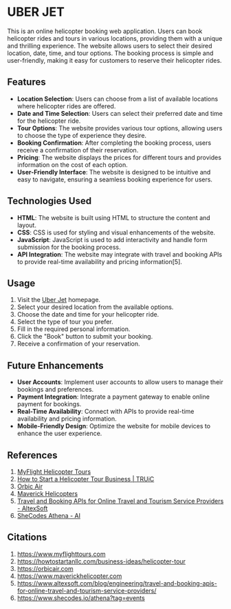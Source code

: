 # UBER JET

This is an online helicopter booking web application. Users can book helicopter rides and tours in various locations, providing them with a unique and thrilling experience. The website allows users to select their desired location, date, time, and tour options. The booking process is simple and user-friendly, making it easy for customers to reserve their helicopter rides.

## Features

- **Location Selection**: Users can choose from a list of available locations where helicopter rides are offered.
- **Date and Time Selection**: Users can select their preferred date and time for the helicopter ride.
- **Tour Options**: The website provides various tour options, allowing users to choose the type of experience they desire.
- **Booking Confirmation**: After completing the booking process, users receive a confirmation of their reservation.
- **Pricing**: The website displays the prices for different tours and provides information on the cost of each option.
- **User-Friendly Interface**: The website is designed to be intuitive and easy to navigate, ensuring a seamless booking experience for users.

## Technologies Used

- **HTML**: The website is built using HTML to structure the content and layout.
- **CSS**: CSS is used for styling and visual enhancements of the website.
- **JavaScript**: JavaScript is used to add interactivity and handle form submission for the booking process.
- **API Integration**: The website may integrate with travel and booking APIs to provide real-time availability and pricing information[5].

## Usage

1. Visit the [Uber Jet](www.uberjet.com) homepage.
2. Select your desired location from the available options.
3. Choose the date and time for your helicopter ride.
4. Select the type of tour you prefer.
5. Fill in the required personal information.
6. Click the "Book" button to submit your booking.
7. Receive a confirmation of your reservation.

## Future Enhancements

- **User Accounts**: Implement user accounts to allow users to manage their bookings and preferences.
- **Payment Integration**: Integrate a payment gateway to enable online payment for bookings.
- **Real-Time Availability**: Connect with APIs to provide real-time availability and pricing information.
- **Mobile-Friendly Design**: Optimize the website for mobile devices to enhance the user experience.

## References

1. [MyFlight Helicopter Tours](https://www.myflighttours.com)
2. [How to Start a Helicopter Tour Business | TRUiC](https://howtostartanllc.com/business-ideas/helicopter-tour)
3. [Orbic Air](https://orbicair.com)
4. [Maverick Helicopters](https://www.maverickhelicopter.com)
5. [Travel and Booking APIs for Online Travel and Tourism Service Providers - AltexSoft](https://www.altexsoft.com/blog/engineering/travel-and-booking-apis-for-online-travel-and-tourism-service-providers/)
6. [SheCodes Athena - AI](https://www.shecodes.io/athena?tag=events)

## Citations
1. https://www.myflighttours.com 
2. https://howtostartanllc.com/business-ideas/helicopter-tour
3. https://orbicair.com
4. https://www.maverickhelicopter.com
5. https://www.altexsoft.com/blog/engineering/travel-and-booking-apis-for-online-travel-and-tourism-service-providers/
6. https://www.shecodes.io/athena?tag=events


